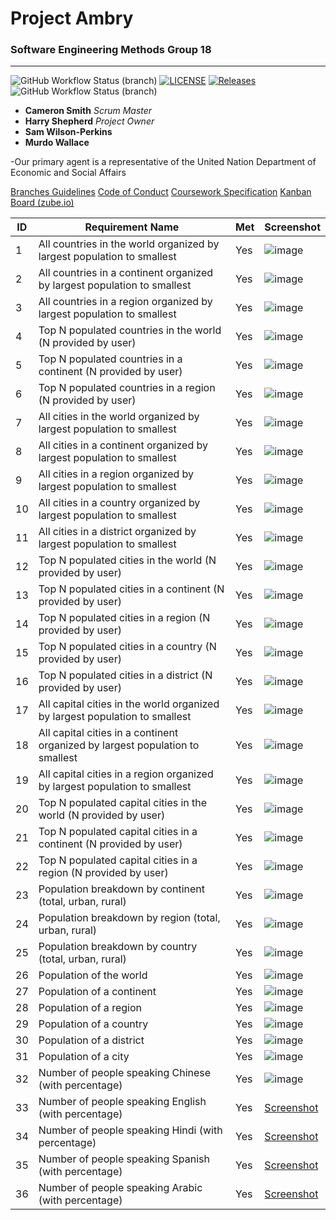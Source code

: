 # Project Ambry

### Software Engineering Methods Group 18

---

![GitHub Workflow Status (branch)](https://img.shields.io/github/actions/workflow/status/harryShepherd/Ambry/main.yml?branch=master) [![LICENSE](https://img.shields.io/github/license/harryShepherd/Ambry.svg?style=flat-square)](https://github.com/harryShepherd/Ambry/blob/master/LICENSE) [![Releases](https://img.shields.io/github/release/harryShepherd/Ambry/all.svg?style=flat-square)](https://github.com/harryShepherd/Ambry/releases) ![GitHub Workflow Status (branch)](https://img.shields.io/github/actions/workflow/status/harryShepherd/Ambry/main.yml?branch=master)
- **Cameron Smith** *Scrum Master*
- **Harry Shepherd** *Project Owner*
- **Sam Wilson-Perkins**
- **Murdo Wallace**

-Our primary agent is a representative of the United Nation Department of Economic and Social Affairs

[Branches Guidelines](docs/BRANCHES.md)
[Code of Conduct](docs/CODE_OF_CONDUCT.md)
[Coursework Specification](docs/CWSPECS.md)
[Kanban Board (zube.io)](https://zube.io/group-18/ambry/w/workspace-1/kanban)

| ID | Requirement Name | Met | Screenshot |
|----|------------------|-----|------------|
| 1  | All countries in the world organized by largest population to smallest | Yes | ![image](https://github.com/harryShepherd/Ambry/assets/157709543/cb4f52b3-e4df-4247-a0a8-874a506dad97) |
| 2  | All countries in a continent organized by largest population to smallest | Yes | ![image](https://github.com/harryShepherd/Ambry/assets/157709543/a97315d0-84ed-4e3e-9220-fd4f96c8b991) |
| 3  | All countries in a region organized by largest population to smallest | Yes | ![image](https://github.com/harryShepherd/Ambry/assets/157709543/0e7acc7c-b9db-40c6-b9db-2a508c706ec3) |
| 4  | Top N populated countries in the world (N provided by user) | Yes | ![image](https://github.com/harryShepherd/Ambry/assets/157709543/f4d08dd5-223c-4e62-916f-b3d6ece00126) |
| 5  | Top N populated countries in a continent (N provided by user) | Yes | ![image](https://github.com/harryShepherd/Ambry/assets/157709543/e0b294c9-84f2-4a0e-9618-6d14ccb0ce11) |
| 6  | Top N populated countries in a region (N provided by user) | Yes | ![image](https://github.com/harryShepherd/Ambry/assets/157709543/e5c931ae-6440-488d-ae69-3fd1e1cd333e) |
| 7  | All cities in the world organized by largest population to smallest | Yes | ![image](https://github.com/harryShepherd/Ambry/assets/157709543/8f240231-ed92-4fdb-8e37-644cb1b2f220) |
| 8  | All cities in a continent organized by largest population to smallest | Yes | ![image](https://github.com/harryShepherd/Ambry/assets/157709543/7e962fb8-f5e1-4b5c-827c-f50c41156af6) |
| 9  | All cities in a region organized by largest population to smallest | Yes  | ![image](https://github.com/harryShepherd/Ambry/assets/157709543/291c988b-016f-4b4b-8a5e-bf29b213549d) |
| 10 | All cities in a country organized by largest population to smallest | Yes  | ![image](https://github.com/harryShepherd/Ambry/assets/157709543/8914ebcc-7134-4da3-a96e-0bce8ffd00dc) |
| 11 | All cities in a district organized by largest population to smallest | Yes  | ![image](https://github.com/harryShepherd/Ambry/assets/157709543/39f6e988-01f6-49bb-a15e-62db97d12ca8) |
| 12 | Top N populated cities in the world (N provided by user) | Yes  | ![image](https://github.com/harryShepherd/Ambry/assets/157709543/ce28b9ad-0cd3-4cc8-8920-3c2a318c895c) |
| 13 | Top N populated cities in a continent (N provided by user) | Yes  | ![image](https://github.com/harryShepherd/Ambry/assets/157709543/61f2ae92-192e-4720-8aef-79dde560f452) |
| 14 | Top N populated cities in a region (N provided by user) | Yes  | ![image](https://github.com/harryShepherd/Ambry/assets/157709543/b0760aa3-e1ee-4d46-9e3c-0e10d165c744) |
| 15 | Top N populated cities in a country (N provided by user) | Yes  | ![image](https://github.com/harryShepherd/Ambry/assets/157709543/d55fffe4-439c-4ce8-92b0-77a0bf468a6a) |
| 16 | Top N populated cities in a district (N provided by user) | Yes  | ![image](https://github.com/harryShepherd/Ambry/assets/157709543/99c3c093-c466-42a2-8b5c-d3e0bf93eeee) |
| 17 | All capital cities in the world organized by largest population to smallest | Yes  | ![image](https://github.com/harryShepherd/Ambry/assets/157709543/87c1b968-33ce-4014-a94d-6ce3f6cecaea) |
| 18 | All capital cities in a continent organized by largest population to smallest | Yes  | ![image](https://github.com/harryShepherd/Ambry/assets/157709543/eca04266-511b-4c2c-8a2b-c243b00a2abe) |
| 19 | All capital cities in a region organized by largest population to smallest | Yes  | ![image](https://github.com/harryShepherd/Ambry/assets/157709543/d9af03ea-0f32-471e-89a3-691324a589c9) |
| 20 | Top N populated capital cities in the world (N provided by user) | Yes  | ![image](https://github.com/harryShepherd/Ambry/assets/157709543/e08254ec-d8c1-4f7d-9949-dbb9d35c801d) |
| 21 | Top N populated capital cities in a continent (N provided by user) | Yes  | ![image](https://github.com/harryShepherd/Ambry/assets/157709543/020ffa5f-13e0-4198-a73e-6673d3d0d296) |
| 22 | Top N populated capital cities in a region (N provided by user) | Yes  | ![image](https://github.com/harryShepherd/Ambry/assets/157709543/8e2ba4ad-0019-49da-9dac-cfbecb2bd037) |
| 23 | Population breakdown by continent (total, urban, rural) | Yes  | ![image](https://github.com/harryShepherd/Ambry/assets/157709543/08049e23-ba15-4a06-8cdd-d051b2497d70) |
| 24 | Population breakdown by region (total, urban, rural) | Yes  | ![image](https://github.com/harryShepherd/Ambry/assets/157709543/867727d1-721b-4149-af9d-7dd76347ab93) |
| 25 | Population breakdown by country (total, urban, rural) | Yes  | ![image](https://github.com/harryShepherd/Ambry/assets/157709543/eb1e25df-f95b-4dfe-89c0-755c67c32eff) |
| 26 | Population of the world | Yes  | ![image](https://github.com/harryShepherd/Ambry/assets/157709543/1cbb6aa0-339b-47a0-a1cd-60106b8bd507) |
| 27 | Population of a continent | Yes  | ![image](https://github.com/harryShepherd/Ambry/assets/157709543/c2b5197d-100d-4a25-b8e6-0f4a81c8f604) |
| 28 | Population of a region | Yes  | ![image](https://github.com/harryShepherd/Ambry/assets/157709543/7950b333-0737-4634-891d-bc8eac2a4330) |
| 29 | Population of a country | Yes  | ![image](https://github.com/harryShepherd/Ambry/assets/157709543/d6650742-0029-4f4a-9805-44e5cf04ca7c) |
| 30 | Population of a district | Yes  | ![image](https://github.com/harryShepherd/Ambry/assets/157709543/6093ca2c-dc2c-4b23-b2eb-6e6bc2244988) |
| 31 | Population of a city | Yes  | ![image](https://github.com/harryShepherd/Ambry/assets/157709543/25e96a2d-fe15-4c35-af2b-f642ae42adfa) |
| 32 | Number of people speaking Chinese (with percentage) | Yes  | ![image](https://github.com/harryShepherd/Ambry/assets/157709543/56f81c9e-cd4c-45f2-a58a-68f0cc344824) |
| 33 | Number of people speaking English (with percentage) | Yes  | [Screenshot](link_to_screenshot) |
| 34 | Number of people speaking Hindi (with percentage) | Yes  | [Screenshot](link_to_screenshot) |
| 35 | Number of people speaking Spanish (with percentage) | Yes  | [Screenshot](link_to_screenshot) |
| 36 | Number of people speaking Arabic (with percentage) | Yes  | [Screenshot](link_to_screenshot) |

